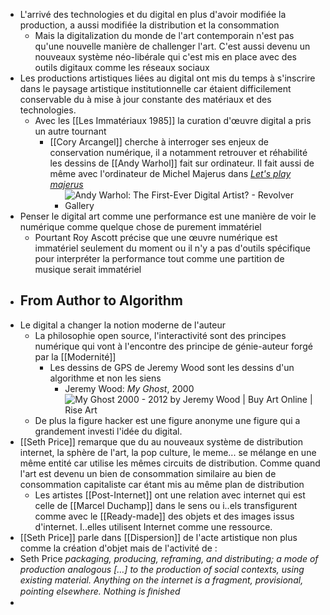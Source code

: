 - L'arrivé des technologies et du digital en plus d'avoir modifiée la production, a aussi modifiée la distribution et la consommation
	- Mais la digitalization du monde de l'art contemporain n'est pas qu'une nouvelle manière de challenger l'art. C'est aussi devenu un nouveaux système néo-libérale qui c'est mis en place avec des outils digitaux comme les réseaux sociaux
- Les productions artistiques liées au digital ont mis du temps à s'inscrire dans le paysage artistique institutionnelle car étaient difficilement conservable du à mise à jour constante des matériaux et des technologies.
	- Avec les [[Les Immatériaux 1985]] la curation d'œuvre digital a pris un autre tournant
		- [[Cory Arcangel]] cherche à interroger ses enjeux de conservation numérique, il a notamment retrouver et réhabilité les dessins de [[Andy Warhol]] fait sur ordinateur. Il fait aussi de même avec l'ordinateur de Michel Majerus dans [*Let's play majerus*](https://coryarcangel.com/shows/715)
			- ![Andy Warhol: The First-Ever Digital Artist? - Revolver Gallery](https://revolverwarholgallery.com/wp-content/uploads/2021/04/Campbells-Soup-digital-art-1-1.jpg.webp)
- Penser le digital art comme une performance est une manière de voir le numérique comme quelque chose de purement immatériel
	- Pourtant Roy Ascott précise que une œuvre numérique est immatériel seulement du moment ou il n'y a pas d'outils spécifique pour interpréter la performance tout comme une partition de musique serait immatériel
- ## From Author to Algorithm
- Le digital a changer la notion moderne de l'auteur
	- La philosophie open source, l'interactivité sont des principes numérique qui vont à l'encontre des principe de génie-auteur forgé par la [[Modernité]]
		- Les dessins de GPS de Jeremy Wood sont les dessins d'un algorithme et non les siens
			- Jeremy Wood: *My Ghost*, 2000 ![My Ghost 2000 - 2012 by Jeremy Wood | Buy Art Online | Rise Art](https://d1ee3oaj5b5ueh.cloudfront.net/thumbs/700xAUTO_2017_09_59b6b2150d017.jpeg)
	- De plus la figure hacker est une figure anonyme une figure qui a grandement investi l'idée du digital.
- [[Seth Price]] remarque que du au nouveaux système de distribution internet, la sphère de l'art, la pop culture, le meme... se mélange en une même entité car utilise les mêmes circuits de distribution. Comme quand l'art est devenu un bien de consommation similaire au bien de consommation capitaliste car étant mis au même plan de distribution
	- Les artistes [[Post-Internet]] ont une relation avec internet qui est celle de [[Marcel Duchamp]] dans le sens ou i..els transfigurent comme avec le [[Ready-made]] des objets et des images issus d'internet. I..elles utilisent Internet comme une ressource.
- [[Seth Price]] parle dans [[Dispersion]] de l'acte artistique non plus comme la création d'objet mais de l'activité de :
- Seth Price *packaging, producing, reframing, and distributing; a mode of production analogous […] to the production of social contexts, using existing material. Anything on the internet is a fragment,  provisional, pointing elsewhere. Nothing is ﬁnished*
-